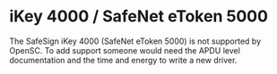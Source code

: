 # iKey 4000 / SafeNet eToken 5000

The SafeSign iKey 4000 (SafeNet eToken 5000) is not supported by OpenSC.
To add support someone would need the APDU level documentation
and the time and energy to write a new driver.
